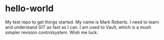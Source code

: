 # hello-world
My test repo to get things started.
My name is Mark Roberts. I need to learn and understand GIT as fast as I can.
I am used to Vault, which is a mush simpler revision controlsystem.
Wish me luck.
